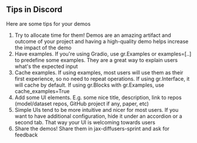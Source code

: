 ## Tips in Discord

Here are some tips for your demos
1. Try to allocate time for them! Demos are an amazing artifact and outcome of your project and having a high-quality demo helps increase the impact of the demo
2. Have examples. If you're using Gradio, use gr.Examples or examples=[..] to predefine some examples. They are a great way to explain users what's the expected input
3. Cache examples. If using examples, most users will use them as their first experience, so no need to repeat operations. If using gr.Interface, it will cache by default. If using gr.Blocks with gr.Examples, use cache_examples=True
4. Add some UI elements. E.g. some nice title, description, link to repos (model/dataset repos, GitHub project if any, paper, etc)
5. Simple UIs tend to be more intuitive and nicer for most users. If you want to have additional configuration, hide it under an accordion or a second tab. That way your UI is welcoming towards users
6. Share the demos! Share them in ⁠jax-diffusers-sprint and ask for feedback
